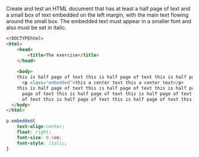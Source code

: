 Create and test an HTML document that has at least a half page of 
text and a small box of text embedded on the left margin, with the main 
text flowing around the small box. The embedded text must appear in a 
smaller font and also must be set in italic.

``` html
<!DOCTYPEhtml>
<html>
	<head>
		<title>The exercise</title>
	</head>
   
	<body>
    this is half page of text this is half page of text this is half page of text this is half page of text this is half page of text this is half page of text this is half page of text this is half page of text 
	  <p class="embedded">this a center text this a center text</p>
    this is half page of text this is half page of text this is half page of text this is half page of text this is half page of text this is half page of textthis is half 
	  page of text this is half page of text this is half page of text this is half page of text this is half page of text this is half page of textthis is half page of textthis is half page of textthis is half page 
	  of text this is half page of text this is half page of text this is half page of text this is half page of text this is half page of text
  </body>  
</html>
```

``` css
p.embedded{
	text-align:center;
	float: right;
	font-size: 0.5em;
	font-style: italic;
}
```
